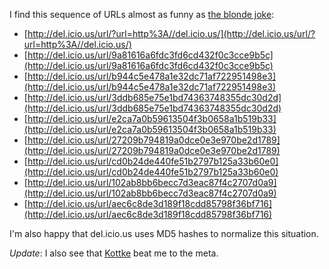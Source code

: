 I find this sequence of URLs almost as funny as [the blonde joke][tbj]:

   * [http://del.icio.us/url/?url=http%3A//del.icio.us/](http://del.icio.us/url/?url=http%3A//del.icio.us/)
   * [http://del.icio.us/url/9a81616a6fdc3fd6cd432f0c3cce9b5c](http://del.icio.us/url/9a81616a6fdc3fd6cd432f0c3cce9b5c)
   * [http://del.icio.us/url/b944c5e478a1e32dc71af722951498e3](http://del.icio.us/url/b944c5e478a1e32dc71af722951498e3)
   * [http://del.icio.us/url/3ddb685e75e1bd74363748355dc30d2d](http://del.icio.us/url/3ddb685e75e1bd74363748355dc30d2d)
   * [http://del.icio.us/url/e2ca7a0b59613504f3b0658a1b519b33](http://del.icio.us/url/e2ca7a0b59613504f3b0658a1b519b33)
   * [http://del.icio.us/url/27209b794819a0dce0e3e970be2d1789](http://del.icio.us/url/27209b794819a0dce0e3e970be2d1789)
   * [http://del.icio.us/url/cd0b24de440fe51b2797b125a33b60e0](http://del.icio.us/url/cd0b24de440fe51b2797b125a33b60e0)
   * [http://del.icio.us/url/102ab8bb6becc7d3eac87f4c2707d0a9](http://del.icio.us/url/102ab8bb6becc7d3eac87f4c2707d0a9)
   * [http://del.icio.us/url/aec6c8de3d189f18cdd85798f36bf716](http://del.icio.us/url/aec6c8de3d189f18cdd85798f36bf716)

I'm also happy that del.icio.us uses MD5 hashes to normalize this situation.

*Update*: I also see that [Kottke](http://www.kottke.org/06/11/delicious-will-eat-itself) beat me to the meta.

[tbj]: http://decafbad.com/blog/2005/12/23/like-a-blonde-ouroboros
